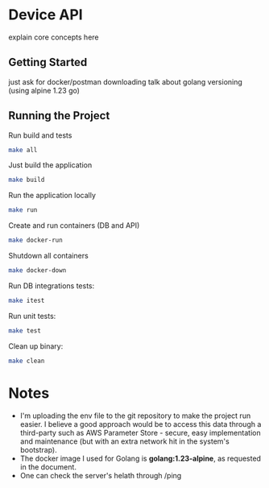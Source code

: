 # Device API

explain core concepts here

## Getting Started

just ask for docker/postman downloading
talk about golang versioning (using alpine 1.23 go)

## Running the Project

Run build and tests
```bash
make all
```

Just build the application
```bash
make build
```

Run the application locally
```bash
make run
```
Create and run containers (DB and API)
```bash
make docker-run
```

Shutdown all containers
```bash
make docker-down
```

Run DB integrations tests:
```bash
make itest
```

Run unit tests:
```bash
make test
```

Clean up binary:
```bash
make clean
```


# Notes

- I'm uploading the env file to the git repository to make the project run easier. I believe a good approach would be to access this data through a third-party such as AWS Parameter Store - secure, easy implementation and maintenance (but with an extra network hit in the system's bootstrap).
- The docker image I used for Golang is **golang:1.23-alpine**, as requested in the document.
- One can check the server's helath through /ping